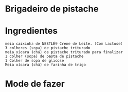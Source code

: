 # Brigadeiro de pistache

# Ingredientes
    meia caixinha de NESTLÉ® Creme de Leite. (Com Lactose)
    3 colheres (sopa) de pistache triturado
    meia xícara (chá) de pistache triturado para finalizar
    1 colher (sopa) de pasta de pistache
    1 Colher de sopa de glicose
    Meia xícara (chá) de farinha de trigo
# Mode de fazer

